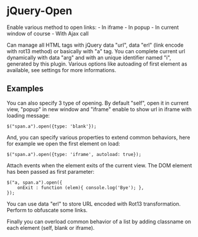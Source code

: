 jQuery-Open
===========

Enable various method to open links:
    - In iframe
    - In popup
    - In current window of course
    - With Ajax call

Can manage all HTML tags with jQuery data "url", data "erl" (link encode with rot13 method) or basically with "a" tag.
You can complete current url dynamically with data "arg" and with an unique identifier named "i", generated by this plugin.
Various options like autoading of first element as available, see settings for more informations.

## Examples ##

You can also specify 3 type of opening. By default "self", open it in current view, "popup" in new window and "iframe" enable to show url in iframe with loading message:

    $("span.a").open({type: 'blank'});

And, you can specify various properties to extend common behaviors, here for example we open the first element on load: 

    $("span.a").open({type: 'iframe', autoload: true});

Attach events when the element exits of the current view. The DOM element has been passed as first parameter:

    $("a, span.a").open({
        onExit : function (elem){ console.log('Bye'); },
    });

You can use data "erl" to store URL encoded with Rot13 transformation. Perform to obfuscate some links.

Finally you can overload common behavior of a list by adding classname on each element (self, blank or iframe).